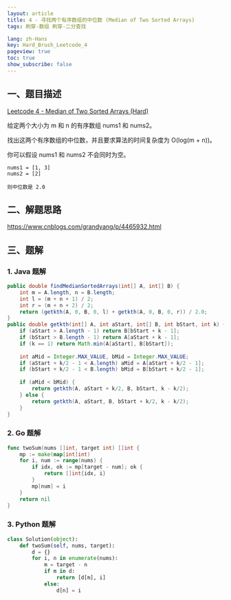 ```yaml
---
layout: article
title: 4 - 寻找两个有序数组的中位数 (Median of Two Sorted Arrays)
tags: 刷穿-数组 刷穿-二分查找

lang: zh-Hans
key: Hard_Brush_Leetcode_4
pageview: true
toc: true
show_subscribe: false
---
```


## 一、题目描述

[Leetcode 4 - Median of Two Sorted Arrays (Hard)](https://leetcode.com/problems/median-of-two-sorted-arrays/)

给定两个大小为 m 和 n 的有序数组 nums1 和 nums2。

找出这两个有序数组的中位数，并且要求算法的时间复杂度为 O(log(m + n))。

你可以假设 nums1 和 nums2 不会同时为空。

```
nums1 = [1, 3]
nums2 = [2]

则中位数是 2.0
```

## 二、解题思路

https://www.cnblogs.com/grandyang/p/4465932.html

## 三、题解

### 1. Java 题解

```java
public double findMedianSortedArrays(int[] A, int[] B) {
    int m = A.length, n = B.length;
    int l = (m + n + 1) / 2;
    int r = (m + n + 2) / 2;
    return (getkth(A, 0, B, 0, l) + getkth(A, 0, B, 0, r)) / 2.0;
}
public double getkth(int[] A, int aStart, int[] B, int bStart, int k) {
    if (aStart > A.length - 1) return B[bStart + k - 1];
    if (bStart > B.length - 1) return A[aStart + k - 1];
    if (k == 1) return Math.min(A[aStart], B[bStart]);
    
    int aMid = Integer.MAX_VALUE, bMid = Integer.MAX_VALUE;
    if (aStart + k/2 - 1 < A.length) aMid = A[aStart + k/2 - 1];
    if (bStart + k/2 - 1 < B.length) bMid = B[bStart + k/2 - 1];
    
    if (aMid < bMid) {
        return getkth(A, aStart + k/2, B, bStart, k - k/2);
    } else {
        return getkth(A, aStart, B, bStart + k/2, k - k/2);
    }
}
```

### 2. Go 题解

```go
func twoSum(nums []int, target int) []int {
    mp := make(map[int]int)
    for i, num := range(nums) {
        if idx, ok := mp[target - num]; ok {
            return []int{idx, i}
        }
        mp[num] = i
    }
    return nil
}
```

### 3. Python 题解

```python
class Solution(object):
    def twoSum(self, nums, target):
        d = {}
        for i, n in enumerate(nums):
            m = target - n
            if m in d:
                return [d[m], i]
            else:
                d[n] = i
```